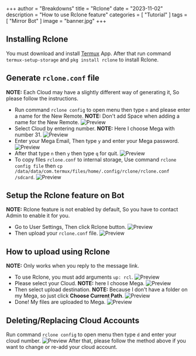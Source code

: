 +++
author = "Breakdowns"
title = "Rclone"
date = "2023-11-02"
description = "How to use Rclone feature"
categories = [
    "Tutorial"
]
tags = [
    "Mirror Bot"
]
image = "banner.jpg"
+++

## Installing Rclone
You must download and install [Termux](https://github.com/termux/termux-app/releases) App. After that run command `termux-setup-storage` and `pkg install rclone` to install Rclone.

## Generate `rclone.conf` file
**NOTE:** Each Cloud may have a slightly different way of generating it, So please follow the instructions.
- Run command `rclone config` to open menu then type `n` and please enter a name for the New Remote. **NOTE:** Don't add Space when adding a name for the New Remote.
![Preview](rclone-config.jpg)
- Select Cloud by entering number. **NOTE:** Here I choose Mega with number 31.
![Preview](choose-rclone-cloud.jpg)
- Enter your Mega Email, Then type `y` and enter your Mega password.
![Preview](credential-account.jpg)
- After that type `n` then `y` then type `q` for quit.
![Preview](completed.jpg)
- To copy files `rclone.conf` to internal storage, Use command `rclone config file` then `cp /data/data/com.termux/files/home/.config/rclone/rclone.conf /sdcard`.
![Preview](copy-rclone-file.jpg)

## Setup the Rclone feature on Bot
**NOTE:** Rclone feature is not enabled by default, So you have to contact Admin to enable it for you.
- Go to User Settings, Then click Rclone button.
![Preview](setup-rclone.jpg)
- Then upload your `rclone.conf` file.
![Preview](upload-rclone-file.jpg)

## How to upload using Rclone
**NOTE:** Only works when you reply to the message link.
- To use Rclone, you must add arguments `up: rcl`.
![Preview](command-rclone.jpg)
- Please select your Cloud. **NOTE:** here I choose Mega.
![Preview](choose-cloud.jpg)
- Then select upload destination. **NOTE:** Because I don't have a folder on my Mega, so just click **Choose Current Path**.
![Preview](choose-path.jpg)
- Done! My files are uploaded to Mega.
![Preview](done.jpg)

## Deleting/Replacing Cloud Accounts
Run command `rclone config` to open menu then type `d` and enter your cloud number.
![Preview](change-cloud-account.jpg)
After that, please follow the method above if you want to change or re-add your cloud account.
